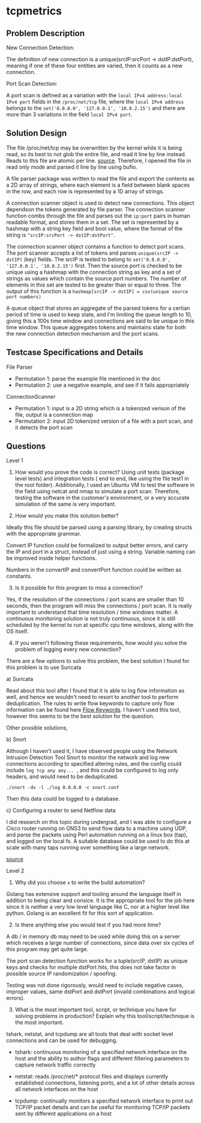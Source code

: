 # tcpmetrics

## Problem Description

New Connection Detection: 

The definition of new connection is a unique(srcIP:srcPort -> dstIP:dstPort), meaning if one of these four entities are varied, then it counts as a new connection. 

Port Scan Detection: 

A port scan is defined as a variation with the `local IPv4 address:local IPv4 port` fields in the `/proc/net/tcp` file, where the `local IPv4 address` belongs to the `set('0.0.0.0', '127.0.0.1', '10.0.2.15')` and there are more than 3 variations in the field `local IPv4 port`.


## Solution Design

The file /proc/net/tcp may be overwritten by the kernel while it is being read, so its best to not
glob the entire file, and read it line by line instead. Reads to this file are atomic per line.
[source](https://stackoverflow.com/questions/5713451/is-it-safe-to-parse-a-proc-file). Therefore, I opened the file in read only mode and parsed it line by line using bufio. 

A file parser package was written to read the file and export the contents as a 2D array of strings, where
each element is a field between blank spaces in the row, and each row is represented by a 1D array of strings.

A connection scanner object is used to detect new connections. This object dependson the tokens generated by file parser. The connection scanner function combs through the file and parses out the `ip:port` pairs in human readable format, and stores them in a set. The set is represented by a hashmap with a string key field and bool value, where the format of the string is `"srcIP:srcPort -> dstIP:dstPort"`.

The connection scanner object contains a function to detect port scans. The port scanner accepts a list of tokens and parses `unique(srcIP -> dstIP)` (key) fields. The srcIP is tested to belong to `set('0.0.0.0', '127.0.0.1', '10.0.2.15')` first. Then the source port is checked to be unique using a hashmap with the connection string as key and a set of strings as values which contain the source port numbers.  The number of elements in this set are tested to be greater than or equal to three. The output of this function is a `hashmap[srcIP -> dstIP] = csv(unique source port numbers)`

A queue object that stores an aggregate of the parsed tokens for a certian period of time is used to keep state, and I'm limiting the queue length to 10, giving this a 100s time window and connections are said to be unique in this time window. This queue aggregates tokens and maintains state for both the new connection detection mechanism and the port scans.

## Testcase Specifications and Details

File Parser
- Permutation 1: parse the example file mentioned in the doc
- Permutation 2: use a negative example, and see if it fails appropriately

ConnectionScanner
- Permutation 1: input is a 2D string which is a tokenized verison of the file, output is a connection map
- Permutation 2: input 2D tokenized version of a file with a port scan, and it detects the port scan


## Questions

Level 1

1. How would you prove the code is correct?
Using unit tests (package level tests) and integration tests ( end to end, like using the file test1 in the root folder). Additionally, I used an Ubuntu VM to test the software in the field using netcat and nmap to simulate a port scan. Therefore, testing the software in the customer's environment, or a very accurate simulation of the same is very important.

2. How would you make this solution better?

Ideally this file should be parsed using a parsing library, by creating structs with the appropriate grammar.

Convert IP function could be formalized to output better errors, and carry the IP and port in a struct, instead of
just using a string. Variable naming can be improved inside helper functions.

Numbers in the convertIP and convertPort function could be written as constants.

3. Is it possible for this program to miss a connection?

Yes, if the resolution of the connections / port scans are smaller than 10 seconds, then the program will miss the connections / port scan. It is really important to understand that time resolution / time windows matter. A continuous monitoring solution is not truly continuous, since it is still scheduled by the kernel to run at specific cpu time windows, along with the OS itself.

4. If you weren't following these requirements, how would you solve the problem of logging every new connection?

There are a few options to solve this problem, the best solution I found for this problem is to use Suricata

a) Suricata

Read about this tool after I found that it is able to log flow information as well, and hence we wouldn't need to resort to another tool to perform deduplication. The rules to write flow keywords to capture only flow information can be found here [Flow Keywords](https://suricata.readthedocs.io/en/suricata-6.0.0/rules/flow-keywords.html). I haven't used this tool, however this seems to be the best solution for the question.

Other possible solutions,

b) Snort

Although I haven't used it, I have observed people using the Network Intrusion Detection Tool Snort to monitor the network and log new connections according to specified altering rules, and the config could include `log tcp any any... `, and this could be configured to log only headers, and would need to be deduplicated.

`./snort -dv -l ./log 0.0.0.0 -c snort.conf`

Then this data could be logged to a database.

c) Configuring a router to send Netflow data

I did research on this topic during undergrad, and I was able to configure a Cisco router running on GNS3 to send flow data to a machine using UDP, and parse the packets using Perl automation running on a linux box (tap), and logged on the local fs. A suitable database could be used to do this at scale with many taps running over something like a large network.

[source](https://www.researchgate.net/publication/258790178_Usage_of_Netflow_in_Security_and_Monitoring_of_Computer_Networks)

Level 2
1. Why did you choose `x` to write the build automation?

Golang has extensive support and tooling around the language itself in addition to being clear and consice. It is the appropriate tool for the job here since it is neither a very low level language like C, nor at a higher level like python. Golang is an excellent fit for this sort of application.

2. Is there anything else you would test if you had more time?

A db / in memory db may need to be used while doing this on a server which receives a large number of connections,
since data over six cycles of this program may get quite large.

The port scan detection function works for a tuple(srcIP, dstIP) as unique keys and checks for multiple dstPort hits,
this does not take factor in possible source IP randomization / spoofing.

Testing was not done rigorously, would need to include negative cases, improper values, same dstPort and dstPort (invaild combinations and logical errors).


3. What is the most important tool, script, or technique you have for solving problems in production? Explain why this tool/script/technique is the most important.

tshark, netstat, and tcpdump are all tools that deal with socket level connections and can be used for debugging.
- tshark: continuous monitoring of a specified network interface on the host and the ability to author flags and different filtering parameters to capture network traffic correctly

- netstat: reads /proc/net/* protocol files and displays currently established connections, listening ports, and a lot of other details across all network interfaces on the host

- tcpdump: continually monitors a specified network interface to print out TCP/IP packet details and can be useful for monitoring TCP/IP packets sent by different applications on a host


